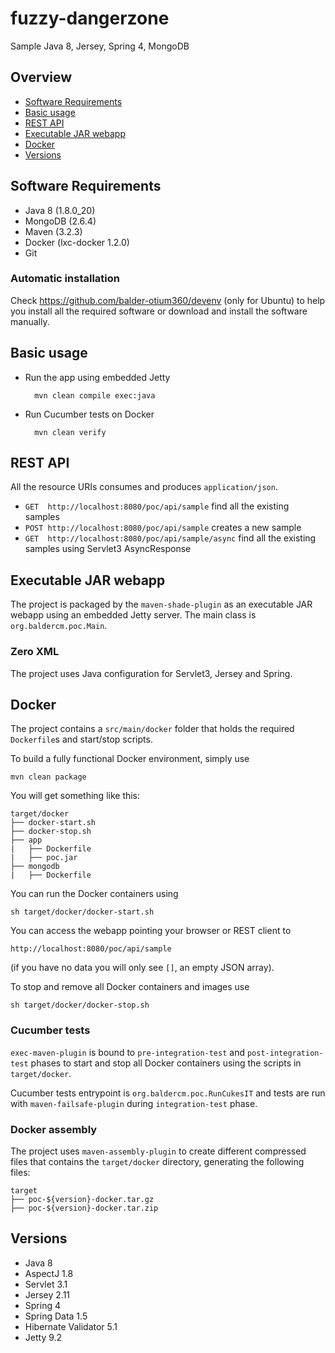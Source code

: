 # fuzzy-dangerzone

Sample Java 8, Jersey, Spring 4, MongoDB


## Overview

* [Software Requirements](#software-requirements)
* [Basic usage](#basic-usage)
* [REST API](#rest-api)
* [Executable JAR webapp](#executable-jar-webapp)
* [Docker](#docker)
* [Versions](#versions)


## Software Requirements

* Java 8 (1.8.0_20)
* MongoDB (2.6.4)
* Maven (3.2.3)
* Docker (lxc-docker 1.2.0)
* Git

### Automatic installation

Check https://github.com/balder-otium360/devenv (only for Ubuntu) to help you install all the required software or download and install the software manually.


## Basic usage

* Run the app using embedded Jetty

        mvn clean compile exec:java
* Run Cucumber tests on Docker

        mvn clean verify


## REST API

All the resource URIs consumes and produces `application/json`.

* `GET  http://localhost:8080/poc/api/sample` find all the existing samples
* `POST http://localhost:8080/poc/api/sample` creates a new sample
* `GET  http://localhost:8080/poc/api/sample/async` find all the existing samples using Servlet3 AsyncResponse


## Executable JAR webapp

The project is packaged by the `maven-shade-plugin` as an executable JAR webapp using an embedded Jetty server. The main class is `org.baldercm.poc.Main`.

### Zero XML

The project uses Java configuration for Servlet3, Jersey and Spring.


## Docker

The project contains a `src/main/docker` folder that holds the required `Dockerfile`s and start/stop scripts.

To build a fully functional Docker environment, simply use

    mvn clean package

You will get something like this:

    target/docker
    ├── docker-start.sh
    ├── docker-stop.sh
    ├── app
    |   ├── Dockerfile
    |   ├── poc.jar
    ├── mongodb
    |   ├── Dockerfile

You can run the Docker containers using

    sh target/docker/docker-start.sh

You can access the webapp pointing your browser or REST client to

    http://localhost:8080/poc/api/sample
(if you have no data you will only see `[]`, an empty JSON array).

To stop and remove all Docker containers and images use

    sh target/docker/docker-stop.sh

### Cucumber tests

`exec-maven-plugin` is bound to `pre-integration-test` and `post-integration-test` phases to start and stop all Docker containers using the scripts in `target/docker`.

Cucumber tests entrypoint is `org.baldercm.poc.RunCukesIT` and tests are run with `maven-failsafe-plugin` during `integration-test` phase.

### Docker assembly

The project uses `maven-assembly-plugin` to create different compressed files that contains the `target/docker` directory, generating the following files:

    target
    ├── poc-${version}-docker.tar.gz
    ├── poc-${version}-docker.tar.zip


## Versions

* Java 8
* AspectJ 1.8
* Servlet 3.1
* Jersey 2.11
* Spring 4
* Spring Data 1.5
* Hibernate Validator 5.1
* Jetty 9.2